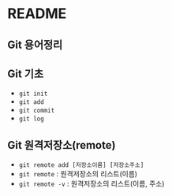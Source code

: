# README

## Git 용어정리

## Git 기초

- `git init`
- `git add`
- `git commit`
- `git log`

## Git 원격저장소(remote)

- `git remote add [저장소이름] [저장소주소]`
- `git remote` : 원격저장소의 리스트(이름)
- `git remote -v` : 원격저장소의 리스트(이름, 주소)


